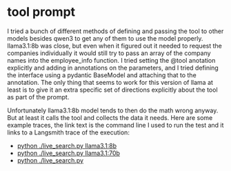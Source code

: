 # tool prompt

I tried a bunch of different methods of defining and passing the tool to other models besides qwen3 to get any of them to use the
model properly. llama3.1:8b was close, but even when it figured out it needed to request the companies individually it would still
try to pass an array of the company names into the employee_info function. I tried setting the @tool anotation explicitly and adding
in annotations on the parameters, and I tried defining the interface using a pydantic BaseModel and attaching that to the annotation.
The only thing that seems to work for this version of llama at least is to give it an extra specific set of directions explicitly
about the tool as part of the prompt.

Unfortunately llama3.1:8b model tends to then do the math wrong anyway. But at least it calls the tool and collects the data it needs.
Here are some example traces, the link text is the command line I used to run the test and it links to a Langsmith trace of the 
execution:

* [python ./live_search.py llama3.1:8b](https://smith.langchain.com/public/7d86d7d6-3ba0-47b7-b02a-80c5538af122/r)
* [python ./live_search.py llama3.1:70b](https://smith.langchain.com/public/a721a486-0260-47d7-b5f6-bc9d7877d5e7/r)
* [python ./live_search.py](https://smith.langchain.com/public/80c36394-da85-4a8f-92f0-f705b61726bc/r)
